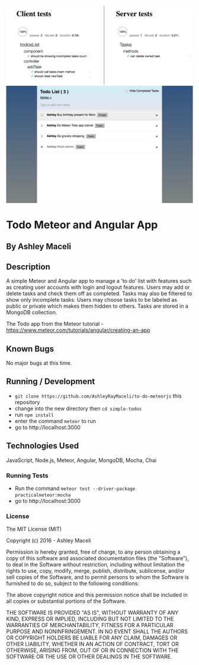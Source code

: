 ![Passing Tests](test-screenshot.png)
![App Screenshot](app-screenshot.png)

# Todo Meteor and Angular App
## By Ashley Maceli

## Description

A simple Meteor and Angular app to manage a 'to do' list with features such as creating user accounts with login and logout features. Users may add or delete tasks and check them off as completed. Tasks may also be filtered to show only incomplete tasks. Users may choose tasks to be labeled as public or private which makes them hidden to others. Tasks are stored in a MongoDB collection.

The Todo app from the Meteor tutorial - https://www.meteor.com/tutorials/angular/creating-an-app

## Known Bugs

No major bugs at this time.

## Running / Development

* `git clone https://github.com/AshleyRayMaceli/to-do-meteorjs` this repository
* change into the new directory then `cd simple-todos`
* run `npm install`
* enter the command `meteor` to run
* go to http://localhost:3000

## Technologies Used

JavaScript, Node.js, Meteor, Angular, MongoDB, Mocha, Chai

### Running Tests

* Run the command `meteor test --driver-package practicalmeteor:mocha`
* go to http://localhost:3000

### License

The MIT License (MIT)

Copyright (c) 2016 - Ashley Maceli

Permission is hereby granted, free of charge, to any person obtaining a copy
of this software and associated documentation files (the "Software"), to deal
in the Software without restriction, including without limitation the rights
to use, copy, modify, merge, publish, distribute, sublicense, and/or sell
copies of the Software, and to permit persons to whom the Software is
furnished to do so, subject to the following conditions:

The above copyright notice and this permission notice shall be included in all
copies or substantial portions of the Software.

THE SOFTWARE IS PROVIDED "AS IS", WITHOUT WARRANTY OF ANY KIND, EXPRESS OR
IMPLIED, INCLUDING BUT NOT LIMITED TO THE WARRANTIES OF MERCHANTABILITY,
FITNESS FOR A PARTICULAR PURPOSE AND NONINFRINGEMENT. IN NO EVENT SHALL THE
AUTHORS OR COPYRIGHT HOLDERS BE LIABLE FOR ANY CLAIM, DAMAGES OR OTHER
LIABILITY, WHETHER IN AN ACTION OF CONTRACT, TORT OR OTHERWISE, ARISING FROM,
OUT OF OR IN CONNECTION WITH THE SOFTWARE OR THE USE OR OTHER DEALINGS IN THE
SOFTWARE.
